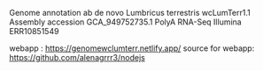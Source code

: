 
Genome annotation ab de novo Lumbricus terrestris wcLumTerr1.1
Assembly accession  GCA_949752735.1
PolyA RNA-Seq Illumina ERR10851549
	
webapp : https://genomewclumterr.netlify.app/
source for webapp: https://github.com/alenagrrr3/nodejs
